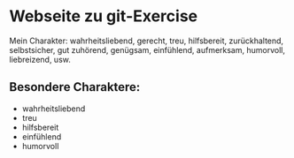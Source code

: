 # Webseite zu git-Exercise

Mein Charakter:
wahrheitsliebend, gerecht, treu, hilfsbereit,
zurückhaltend, selbstsicher, gut zuhörend,
genügsam, einfühlend, aufmerksam, humorvoll, liebreizend, usw.

## Besondere Charaktere:

* wahrheitsliebend
* treu 
* hilfsbereit
* einfühlend
* humorvoll

